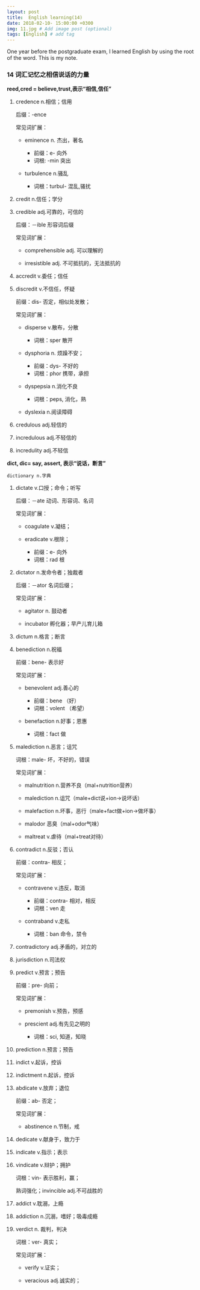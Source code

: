 ```yaml
---
layout: post
title:  English learning(14)
date: 2018-02-10- 15:00:00 +0300
img: 11.jpg # Add image post (optional)
tags: [English] # add tag
---
```


One year before the postgraduate exam, I learned English by using the root of the word. This is my note.

###	14 词汇记忆之相信说话的力量

**reed,cred = believe,trust,表示“相信,信任”**

1. credence n.相信；信用

	后缀：-ence

	常见词扩展：

	- eminence n. 杰出，著名

		- 前缀：e- 向外
		- 词根: -min 突出

	- turbulence n.骚乱

		- 词根：turbul- 混乱,骚扰

2. credit n.信任；学分

3. credible adj.可靠的，可信的

	后缀：－ible 形容词后缀

	常见词扩展：

	- comprehensible adj. 可以理解的

	- irresistible adj. 不可抵抗的，无法抵抗的

4. accredit v.委任；信任

5. discredit v.不信任，怀疑

	前缀：dis- 否定，相似处发散；

	常见词扩展：

	- disperse v.散布，分散

		- 词根：sper  散开

	- dysphoria n. 烦躁不安；

		- 前缀：dys- 不好的
		- 词根：phor 携带，承担

	- dyspepsia n.消化不良

		-  词根：peps, 消化，熟

	- dyslexia n.阅读障碍

6. credulous adj.轻信的

7. incredulous adj.不轻信的

8. incredulity adj.不轻信

**dict, dic= say, assert, 表示“说话，断言”**

	dictionary n.字典

1. dictate v.口授；命令；听写

	后缀：－ate 动词、形容词、名词

	常见词扩展：

	- coagulate v.凝结；

	- eradicate v.根除；

		- 前缀：e- 向外
		- 词根：rad 根

2. dictator n.发命令者；独裁者

	后缀：－ator 名词后缀；

	常见词扩展：

	- agitator n. 鼓动者

	- incubator 孵化器；早产儿育儿箱

3. dictum n.格言；断言

4. benediction n.祝福

	前缀：bene- 表示好

	常见词扩展：

	- benevolent adj.善心的

		- 前缀：bene （好）
		- 词根：volent （希望）

	- benefaction n.好事；恩惠

		- 词根：fact 做

5. malediction n.恶言；诅咒

	词根：male- 坏，不好的，错误

	常见词扩展：

	- malnutrition n.营养不良（mal+nutrition营养）

	- malediction n.诅咒（male+dict说+ion→说坏话）

	- malefaction n.坏事，恶行（male+fact做+ion→做坏事）

	- malodor 恶臭（mal+odor气味）

	- maltreat v.虐待（mal+treat对待）

6. contradict n.反驳；否认

	前缀：contra- 相反；

	常见词扩展：

	- contravene v.违反，取消

		- 前缀：contra- 相对，相反
		- 词根：ven  走

	- contraband v.走私

		- 词根：ban 命令，禁令

7. contradictory adj.矛盾的，对立的

8. jurisdiction n.司法权

9. predict v.预言；预告

	前缀：pre- 向前；

	常见词扩展：

	- premonish v.预告，预感

	- prescient adj.有先见之明的

		- 词根：sci, 知道，知晓

10. prediction n.预言；预告

11. indict v.起诉，控诉

12. indictment n.起诉，控诉

13. abdicate v.放弃；退位

	前缀：ab- 否定；

	常见词扩展：

    - abstinence n.节制，戒

14. dedicate v.献身于，致力于

15. indicate v.指示；表示

16. vindicate v.辩护；拥护

	词根：vin- 表示胜利，赢；

	熟词强化；invincible adj.不可战胜的

17. addict v.耽溺，上瘾

18. addiction n.沉溺，嗜好；吸毒成瘾

19. verdict n. 裁判，判决

	词根：ver- 真实；

	常见词扩展：

	- verify v.证实；

	- veracious adj.诚实的；





